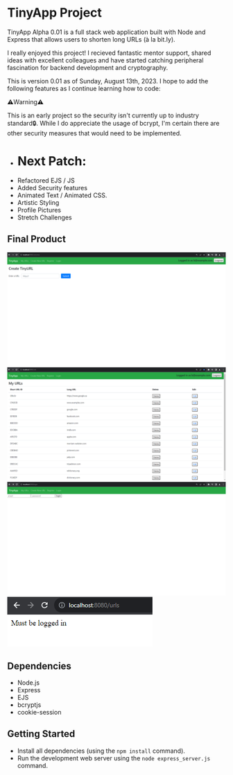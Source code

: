 # TinyApp Project

TinyApp Alpha 0.01 is a full stack web application built with Node and Express that allows users to shorten long URLs (à la bit.ly).

I really enjoyed this project! I recieved fantastic mentor support, shared ideas with excellent colleagues and have started catching peripheral fascination for backend development and cryptography.

This is version 0.01 as of Sunday, August 13th, 2023. I hope to add the following features as I continue learning how to code:

⚠️Warning⚠️

This is an early project so the security isn't currently up to industry standard🔒. While I do appreciate the usage of bcrypt, I'm certain there are other security measures that would need to be implemented.

- # Next Patch:
- Refactored EJS / JS
- Added Security features
- Animated Text / Animated CSS.
- Artistic Styling
- Profile Pictures
- Stretch Challenges

## Final Product

!["Short URL Conversion!"](https://github.com/MaxEdgington/tinyapp/blob/master/docs/Tiny%20App%20Screenshots/new.png)
!["Links saved to user profiles!"](https://github.com/MaxEdgington/tinyapp/blob/master/docs/Tiny%20App%20Screenshots/urls.png)
!["Login and logout functionality!"](https://github.com/MaxEdgington/tinyapp/blob/master/docs/Tiny%20App%20Screenshots/login.png)
!["Error Messages!"](https://github.com/MaxEdgington/tinyapp/blob/master/docs/Tiny%20App%20Screenshots/Error%20Messages.png)

## Dependencies

- Node.js
- Express
- EJS
- bcryptjs
- cookie-session

## Getting Started

- Install all dependencies (using the `npm install` command).
- Run the development web server using the `node express_server.js` command.

